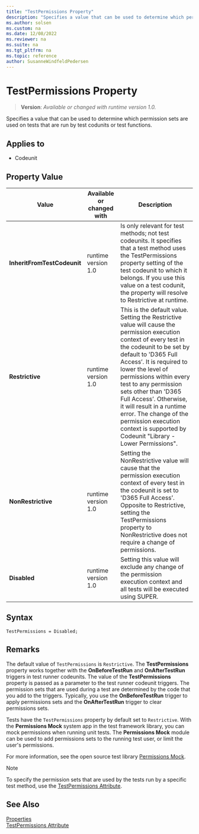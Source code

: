 ```yaml
---
title: "TestPermissions Property"
description: "Specifies a value that can be used to determine which permission sets are used on tests that are run by test codunits or test functions."
ms.author: solsen
ms.custom: na
ms.date: 12/08/2022
ms.reviewer: na
ms.suite: na
ms.tgt_pltfrm: na
ms.topic: reference
author: SusanneWindfeldPedersen
---
```

[//]: # (START>DO_NOT_EDIT)
[//]: # (IMPORTANT:Do not edit any of the content between here and the END>DO_NOT_EDIT.)
[//]: # (Any modifications should be made in the .xml files in the ModernDev repo.)
# TestPermissions Property
> **Version**: _Available or changed with runtime version 1.0._

Specifies a value that can be used to determine which permission sets are used on tests that are run by test codunits or test functions.

## Applies to
-   Codeunit

## Property Value

|Value|Available or changed with|Description|
|-----------|-----------|---------------------------------------|
|**InheritFromTestCodeunit**|runtime version 1.0|Is only relevant for test methods; not test codeunits. It specifies that a test method uses the TestPermissions property setting of the test codeunit to which it belongs. If you use this value on a test codunit, the property will resolve to Restrictive at runtime.|
|**Restrictive**|runtime version 1.0|This is the default value. Setting the Restrictive value will cause the permission execution context of every test in the codeunit to be set by default to 'D365 Full Access’. It is required to lower the level of permissions within every test to any permission sets other than 'D365 Full Access’. Otherwise, it will result in a runtime error. The change of the permission execution context is supported by  Codeunit "Library - Lower Permissions".|
|**NonRestrictive**|runtime version 1.0|Setting the NonRestrictive value will cause that the permission execution context of every test in the codeunit is set to 'D365 Full Access’. Opposite to Restrictive, setting the TestPermissions property to NonRestrictive does not require a change of permissions.|
|**Disabled**|runtime version 1.0|Setting this value will exclude any change of the permission execution context and all tests will be executed using SUPER.|

[//]: # (IMPORTANT: END>DO_NOT_EDIT)


## Syntax

```AL
TestPermissions = Disabled;
```

## Remarks

The default value of `TestPermissions` is `Restrictive`. The **TestPermissions** property works together with the **OnBeforeTestRun** and **OnAfterTestRun** triggers in test runner codeunits. The value of the **TestPermissions** property is passed as a parameter to the test runner codeunit triggers. The permission sets that are used during a test are determined by the code that you add to the triggers. Typically, you use the **OnBeforeTestRun** trigger to apply permissions sets and the **OnAfterTestRun** trigger to clear permissions sets.

Tests have the `TestPermissions` property by default set to `Restrictive`. With the **Permissions Mock** system app in the test framework library, you can mock permissions when running unit tests. The **Permissions Mock** module can be used to add permissions sets to the running test user, or limit the user's permissions.

For more information, see the open source test library [Permissions Mock](https://github.com/microsoft/BCApps/tree/main/src/Tools/Test%20Framework/Test%20Libraries/Permissions%20Mock).

> [!NOTE]  
> To specify the permission sets that are used by the tests run by a specific test method, use the [TestPermissions Attribute](/dynamics365/business-central/dev-itpro/developer/attributes/devenv-testpermissions-attribute).

## See Also

[Properties](devenv-properties.md)  
[TestPermissions Attribute](/dynamics365/business-central/dev-itpro/developer/attributes/devenv-testpermissions-attribute)  